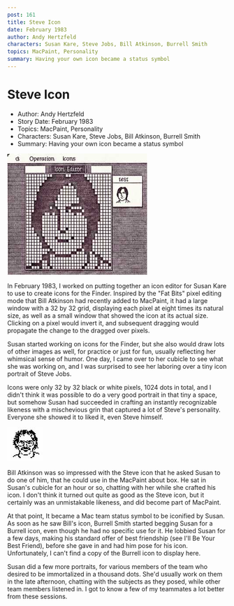 ```yaml
---
post: 161
title: Steve Icon
date: February 1983
author: Andy Hertzfeld
characters: Susan Kare, Steve Jobs, Bill Atkinson, Burrell Smith
topics: MacPaint, Personality
summary: Having your own icon became a status symbol
---
```


# Steve Icon
* Author: Andy Hertzfeld
* Story Date: February 1983
* Topics: MacPaint, Personality
* Characters: Susan Kare, Steve Jobs, Bill Atkinson, Burrell Smith
* Summary: Having your own icon became a status symbol

![The Steve Jobs icon, by Susan Kare, in the Icon Editor](images/Macintosh/steveicon.jpg) 
    
In February 1983, I worked on putting together an icon editor for Susan Kare to use to create icons for the Finder.  Inspired by the "Fat Bits" pixel editing mode that Bill Atkinson had recently added to MacPaint, it had a large window with a 32 by 32 grid, displaying each pixel at eight times its natural size, as well as a small window that showed the icon at its actual size.   Clicking on a pixel would invert it, and subsequent dragging would propagate the change to the dragged over pixels.

Susan started working on icons for the Finder, but she also would draw lots of other images as well, for practice or just for fun, usually reflecting her whimsical sense of humor.  One day, I came over to her cubicle to see what she was working on, and I was surprised to see her laboring over a tiny icon portrait of Steve Jobs.

Icons were only 32 by 32 black or white pixels, 1024 dots in total, and I didn't think it was possible to do a very good portrait in that tiny a space, but somehow Susan had succeeded in crafting an instantly recognizable likeness with a mischevious grin that captured a lot of Steve's personality.  Everyone she showed it to liked it, even Steve himself.

![Bill Atkinson icon by Susan Kare](images/Macintosh/billicon.jpg)

Bill Atkinson was so impressed with the Steve icon that he asked Susan to do one of him, that he could use in the MacPaint about box.  He sat in Susan's cubicle for an hour or so, chatting with her while she crafted his icon. I don't think it turned out quite as good as the Steve icon, but it certainly was an unmistakable likeness, and did become part of MacPaint.

At that point, It became a Mac team status symbol to be iconified by Susan.  As soon as he saw Bill's icon, Burrell Smith started begging Susan for a Burrell icon, even though he had no specific use for it.   He lobbied Susan for a few days, making his standard offer of best friendship (see I'll Be Your Best Friend), before she gave in and had him pose for his icon.  Unfortunately, I can't find a copy of the Burrell icon to display here.

Susan did a few more portraits, for various members of the team who desired to be immortalized in a thousand dots.   She'd usually work on them in the late afternoon, chatting with the subjects as they posed, while other team members listened in.   I got to know a few of my teammates a lot better from these sessions.